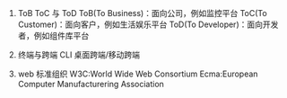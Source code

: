 <!-- 《Web 标准与前端开发》 -->

1. ToB ToC 与 ToD
   ToB(To Business)：面向公司，例如监控平台
   ToC(To Customer)：面向客户，例如生活娱乐平台
   ToD(To Developer)：面向开发者，例如组件库平台

2. 终端与跨端
   CLI
   桌面跨端/移动跨端

3. web 标准组织
   W3C:World Wide Web Consortium
   Ecma:European Computer Manufacturering Association

